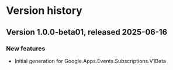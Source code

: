# Version history

## Version 1.0.0-beta01, released 2025-06-16

### New features

- Initial generation for Google.Apps.Events.Subscriptions.V1Beta


